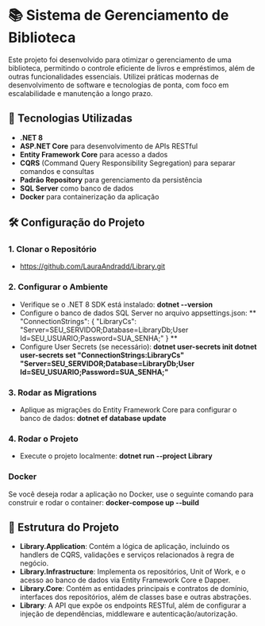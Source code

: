 # 📚 Sistema de Gerenciamento de Biblioteca

Este projeto foi desenvolvido para otimizar o gerenciamento de uma biblioteca, permitindo o controle eficiente de livros e empréstimos, além de outras funcionalidades essenciais. Utilizei práticas modernas de desenvolvimento de software e tecnologias de ponta, com foco em escalabilidade e manutenção a longo prazo.

## 🚀 Tecnologias Utilizadas

- **.NET 8**
- **ASP.NET Core** para desenvolvimento de APIs RESTful
- **Entity Framework Core** para acesso a dados
- **CQRS** (Command Query Responsibility Segregation) para separar comandos e consultas
- **Padrão Repository** para gerenciamento da persistência
- **SQL Server** como banco de dados
- **Docker** para containerização da aplicação

## 🛠 Configuração do Projeto

### 1. Clonar o Repositório
- https://github.com/LauraAndradd/Library.git

### 2. Configurar o Ambiente
- Verifique se o .NET 8 SDK está instalado:
**dotnet --version**
- Configure o banco de dados SQL Server no arquivo appsettings.json:
** "ConnectionStrings": {
  "LibraryCs": "Server=SEU_SERVIDOR;Database=LibraryDb;User Id=SEU_USUARIO;Password=SUA_SENHA;"
}
**
- Configure User Secrets (se necessário):
**dotnet user-secrets init
dotnet user-secrets set "ConnectionStrings:LibraryCs" "Server=SEU_SERVIDOR;Database=LibraryDb;User Id=SEU_USUARIO;Password=SUA_SENHA;"**

### 3. Rodar as Migrations
- Aplique as migrações do Entity Framework Core para configurar o banco de dados:
**dotnet ef database update**

### 4. Rodar o Projeto
- Execute o projeto localmente:
**dotnet run --project Library**

### Docker
Se você deseja rodar a aplicação no Docker, use o seguinte comando para construir e rodar o container:
**docker-compose up --build**

## 📂 Estrutura do Projeto

- **Library.Application**: Contém a lógica de aplicação, incluindo os handlers de CQRS, validações e serviços relacionados à regra de negócio.
- **Library.Infrastructure**: Implementa os repositórios, Unit of Work, e o acesso ao banco de dados via Entity Framework Core e Dapper.
- **Library.Core**: Contém as entidades principais e contratos de domínio, interfaces dos repositórios, além de classes base e outras abstrações.
- **Library**: A API que expõe os endpoints RESTful, além de configurar a injeção de dependências, middleware e autenticação/autorização.
